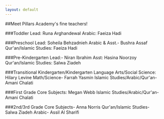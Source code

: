 ```yaml
---
layout: default
---
```


##Meet Pillars Academy's fine teachers!

###Toddler
Lead: Runa Arghandewal
Arabic: Faeiza Hadi

###Preschool 
Lead: Soheila Behzadnieh
Arabic & Asst.- Bushra Assaf
Qur'an/Islamic Studies: Faeiza Hadi

###Pre-Kindergarten 
Lead:- Niran Ibrahim
Asst: Hasina Noorzoy
Qur'an/Islamic Studies: Salwa Ziadeh

###Transitional Kindergarten/Kindergarten
Language Arts/Social Science: HiIary Levine
Math/Science- Farrah Yasmin
Islamic Studies/Arabic/Qur'an- Amani Chalati

###First Grade
Core Subjects: Megan Webb
Islamic Studies/Arabic/Qur'an- Amani Chalati

###2nd/3rd Grade 
Core Subjects- Anna Norris
Qur'an/Islamic Studies- Salwa Ziadeh
Arabic- Assil Al Sharifi
